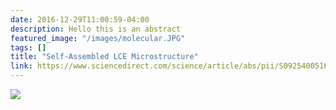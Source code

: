 ```yaml
---
date: 2016-12-29T11:00:59-04:00
description: Hello this is an abstract
featured_image: "/images/molecular.JPG"
tags: []
title: "Self-Assembled LCE Microstructure"
link: https://www.sciencedirect.com/science/article/abs/pii/S0925400516321128/
---
```

![](/images/molecular.JPG)